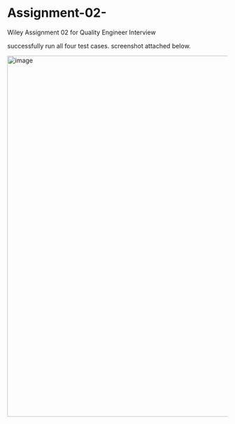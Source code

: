 # Assignment-02-
Wiley Assignment 02 for Quality Engineer Interview

successfully run all four test cases. screenshot attached below. 

<img width="824" alt="image" src="https://github.com/gihani99/Assignment-02-/assets/88722154/0e91f94f-fbd0-49ed-9a52-7031042dc3cb">
